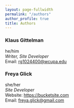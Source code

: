 ```yaml
---
layout: page-fullwidth
permalink: "/authors"
author_profile: true
title: Authors
---
```


<head>
	<link rel="stylesheet" href="/assets/css/main.css"/>
</head>

### Klaus Gittelman
he/him
<br>
*Writer, Site Developer*
<br>
Email: <a href="mailto:rg1024400@wcupa.edu">rg1024400@wcupa.edu</a>

### Freya Glick
she/her
<br>
*Site Developer*
<br>
Website: <a href="https://bucketsite.com">https://bucketsite.com</a>
<br>
Email: <a href="mailto:freya.glick@gmail.com">freya.glick@gmail.com</a>

